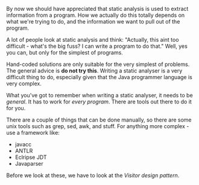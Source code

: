 By now we should have appreciated that static analysis is used to extract information from a program.
How we actually do this totally depends on what we're trying to do, and the information we want to pull out of the program.

A lot of people look at static analysis and think: "Actually, this aint too difficult - what's the big fuss? I can write a program to do that." Well, yes you can, but only for the simplest of programs.

Hand-coded solutions are only suitable for the very simplest of problems. The general advice is **do not try this**. Writing a static analyser is a very difficult thing to do, especially given that the Java programmer language is very complex.

What you've got to remember when writing a static analyser, it needs to be *general*. It has to work for *every program*. There are tools out there to do it for you.

There are a couple of things that can be done manually, so there are some unix tools such as grep, sed, awk, and stuff. For anything more complex - use a framework like:
* javacc
* ANTLR
* Eclripse JDT
* Javaparser

Before we look at these, we have to look at the *Visitor design pattern*.
